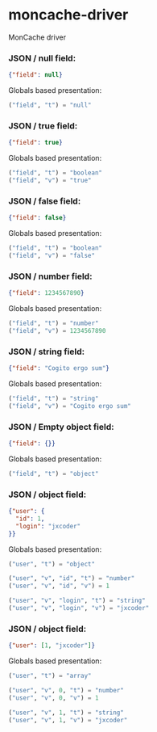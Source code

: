 # moncache-driver
MonCache driver

### JSON / **null** field:
```json
{"field": null}
```

Globals based presentation:
```lisp
("field", "t") = "null"
```

### JSON / **true** field:
```json
{"field": true}
```

Globals based presentation:
```lisp
("field", "t") = "boolean"
("field", "v") = "true"
```

### JSON / **false** field:
```json
{"field": false}
```

Globals based presentation:
```lisp
("field", "t") = "boolean"
("field", "v") = "false"
```

### JSON / **number** field:
```json
{"field": 1234567890}
```

Globals based presentation:
```lisp
("field", "t") = "number"
("field", "v") = 1234567890
```

### JSON / **string** field:
```json
{"field": "Cogito ergo sum"}
```

Globals based presentation:
```lisp
("field", "t") = "string"
("field", "v") = "Cogito ergo sum"
```

### JSON / Empty **object** field:
```json
{"field": {}}
```

Globals based presentation:
```lisp
("field", "t") = "object"
```

### JSON / **object** field:
```json
{"user": {
  "id": 1,
  "login": "jxcoder"
}}
```

Globals based presentation:
```lisp
("user", "t") = "object"

("user", "v", "id", "t") = "number"
("user", "v", "id", "v") = 1

("user", "v", "login", "t") = "string"
("user", "v", "login", "v") = "jxcoder"
```

### JSON / **object** field:
```json
{"user": [1, "jxcoder"]}
```

Globals based presentation:
```lisp
("user", "t") = "array"

("user", "v", 0, "t") = "number"
("user", "v", 0, "v") = 1

("user", "v", 1, "t") = "string"
("user", "v", 1, "v") = "jxcoder"
```
